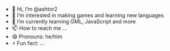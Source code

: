 - 👋 Hi, I’m @ashtor2
- 👀 I’m interested in making games and learning new languages
- 🌱 I’m currently learning GML, JavaScript and more
- 📫 How to reach me ...
- 😄 Pronouns: he/him
- ⚡ Fun fact: ...

<!---
ashtor2/ashtor2 is a ✨ special ✨ repository because its `README.md` (this file) appears on your GitHub profile.
You can click the Preview link to take a look at your changes.
--->
